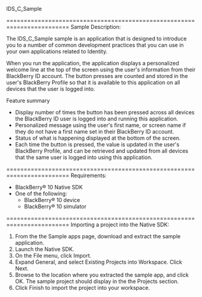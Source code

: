IDS_C_Sample

========================================================================
Sample Description:

 The IDS_C_Sample sample is an application that is designed to introduce you to a
 number of common development practices that you can use in your own
 applications related to Identity.

 When you run the application, the application displays a personalized welcome line
 at the top of the screen using the user's information from their BlackBerry ID
 account.  The button presses are counted and stored in the user's BlackBerry
 Profile so that it is available to this application on all devices that the user
 is logged into.

 Feature summary
 - Display number of times the button has been pressed across all devices
 the BlackBerry ID user is logged into and running this application.
 - Personalized message using the user's first name, or screen name if they
 do not have a first name set in their BlackBerry ID account.
 - Status of what is happening displayed at the bottom of the screen.
 - Each time the button is pressed, the value is updated in the user's 
 BlackBerry Profile, and can be retrieved and updated from all devices that 
 the same user is logged into using this application.


========================================================================
Requirements:

 - BlackBerry® 10 Native SDK
 - One of the following:
   - BlackBerry® 10 device
   - BlackBerry® 10 simulator

========================================================================
Importing a project into the Native SDK:

 1. From the the Sample apps page, download and extract the sample application.
 2. Launch the Native SDK.
 3. On the File menu, click Import.
 4. Expand General, and select Existing Projects into Workspace. Click Next.
 5. Browse to the location where you extracted the sample app, and click OK.
    The sample project should display in the the Projects section.
 6. Click Finish to import the project into your workspace.

